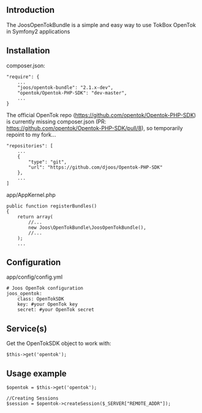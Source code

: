 ## Introduction

The JoosOpenTokBundle is a simple and easy way to use TokBox OpenTok in Symfony2 applications

## Installation

composer.json:

```
"require": {
    ...
    "joos/opentok-bundle": "2.1.x-dev",
    "opentok/Opentok-PHP-SDK": "dev-master",
    ...
}
```

The official OpenTok repo (https://github.com/opentok/Opentok-PHP-SDK) is currently missing composer.json (PR: https://github.com/opentok/Opentok-PHP-SDK/pull/8), so temporarily repoint to my fork...

```
"repositories": [
    ...
    {
        "type": "git",
        "url": "https://github.com/djoos/Opentok-PHP-SDK"
    },
    ...
]
```

app/AppKernel.php

```
public function registerBundles()
{
    return array(
        //...
        new Joos\OpenTokBundle\JoosOpenTokBundle(),
        //...
    );
    ...
```

## Configuration

app/config/config.yml

```
# Joos OpenTok configuration
joos_opentok:
    class: OpenTokSDK
    key: #your OpenTok key
    secret: #your OpenTok secret
```

## Service(s)

Get the OpenTokSDK object to work with:

```
$this->get('opentok');
```

## Usage example

```
$opentok = $this->get('opentok');

//Creating Sessions
$session = $opentok->createSession($_SERVER["REMOTE_ADDR"]);
```
